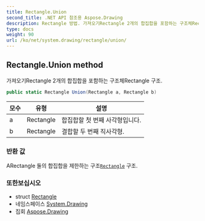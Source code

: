 ```yaml
---
title: Rectangle.Union
second_title: .NET API 참조용 Aspose.Drawing
description: Rectangle 방법. 가져오기Rectangle 2개의 합집합을 포함하는 구조체Rectangle 구조.
type: docs
weight: 90
url: /ko/net/system.drawing/rectangle/union/
---
```

## Rectangle.Union method

가져오기Rectangle 2개의 합집합을 포함하는 구조체Rectangle 구조.

```csharp
public static Rectangle Union(Rectangle a, Rectangle b)
```

| 모수 | 유형 | 설명 |
| --- | --- | --- |
| a | Rectangle | 합집합할 첫 번째 사각형입니다. |
| b | Rectangle | 결합할 두 번째 직사각형. |

### 반환 값

ARectangle 둘의 합집합을 제한하는 구조[`Rectangle`](../) 구조.

### 또한보십시오

* struct [Rectangle](../)
* 네임스페이스 [System.Drawing](../../rectangle/)
* 집회 [Aspose.Drawing](../../../)



